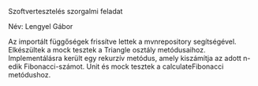 Szoftvertesztelés szorgalmi feladat

Név: Lengyel Gábor

Az importált függőségek frissítve lettek a mvnrepository segítségével.
Elkészültek a mock tesztek a Triangle osztály metódusaihoz.
Implementálásra került egy rekurzív metódus, amely kiszámítja az adott n-edik Fibonacci-számot.
Unit és mock tesztek a calculateFibonacci metódushoz.

